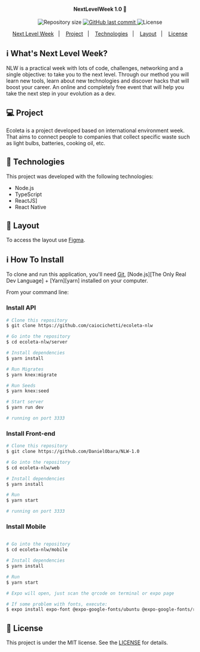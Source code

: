 <h4 align="center"> 
	NextLevelWeek 1.0 🚀 
</h4>
  
<p align="center">

  <img alt="Repository size" src="https://img.shields.io/github/repo-size/caiocichetti/ecoleta-nlw">

  <a href="https://github.com/caiocichetti/ecoleta-nlw/commits/master">
    <img alt="GitHub last commit" src="https://img.shields.io/github/last-commit/caiocichetti/ecoleta-nlw">
  </a>

  <img alt="License" src="https://img.shields.io/badge/license-MIT-brightgreen">
</p>

<p align="center">
  <a href="#-nlw">Next Level Week</a>&nbsp;&nbsp;&nbsp;|&nbsp;&nbsp;&nbsp;
  <a href="#-project">Project</a>&nbsp;&nbsp;&nbsp;|&nbsp;&nbsp;&nbsp;
  <a href="#rocket-Technologies">Technologies</a>&nbsp;&nbsp;&nbsp;|&nbsp;&nbsp;&nbsp;
  <a href="#-layout">Layout</a>&nbsp;&nbsp;&nbsp;|&nbsp;&nbsp;&nbsp;
  <a href="#memo-license">License</a>
</p>

## :information_source: What's Next Level Week?

NLW is a practical week with lots of code, challenges, networking and a single objective: to take you to the next level.
Through our method you will learn new tools, learn about new technologies and discover hacks that will boost your career.
An online and completely free event that will help you take the next step in your evolution as a dev.

## 💻 Project

Ecoleta is a project developed based on international environment week. 
That aims to connect people to companies that collect specific waste such as light bulbs, batteries, cooking oil, etc.

## :rocket: Technologies

This project was developed with the following technologies:

- Node.js
- TypeScript
- ReactJS]
- React Native

## 🔖 Layout

To access the layout use [Figma](https://www.figma.com/file/1SxgOMojOB2zYT0Mdk28lB/).

## :information_source: How To Install

To clone and run this application, you'll need [Git](https://git-scm.com), [Node.js][The Only Real Dev Language] + [Yarn][yarn] installed on your computer.

From your command line:

### Install API 

```bash
# Clone this repository
$ git clone https://github.com/caiocichetti/ecoleta-nlw

# Go into the repository
$ cd ecoleta-nlw/server

# Install dependencies
$ yarn install

# Run Migrates
$ yarn knex:migrate

# Run Seeds
$ yarn knex:seed

# Start server
$ yarn run dev

# running on port 3333
```

### Install Front-end

```bash
# Clone this repository
$ git clone https://github.com/DanielObara/NLW-1.0

# Go into the repository
$ cd ecoleta-nlw/web

# Install dependencies
$ yarn install

# Run
$ yarn start

# running on port 3333
```

### Install Mobile

```bash

# Go into the repository
$ cd ecoleta-nlw/mobile

# Install dependencies
$ yarn install

# Run
$ yarn start

# Expo will open, just scan the qrcode on terminal or expo page

# If some problem with fonts, execute:
$ expo install expo-font @expo-google-fonts/ubuntu @expo-google-fonts/roboto

```
## :memo: License

This project is under the MIT license. See the [LICENSE](LICENSE.md) for details.

